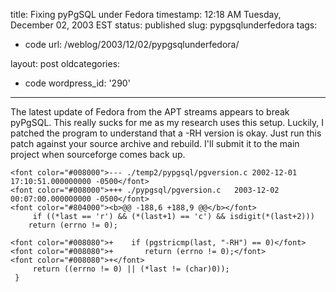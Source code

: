 title: Fixing pyPgSQL under Fedora
timestamp: 12:18 AM Tuesday, December 02, 2003 EST
status: published
slug: pypgsqlunderfedora
tags:
- code
url: /weblog/2003/12/02/pypgsqlunderfedora/

layout: post
oldcategories:
- code
wordpress_id: '290'

---

The latest update of Fedora from the APT streams appears to break pyPgSQL.
This really sucks for me as my research uses this setup.  Luckily, I patched
the program to understand that a -RH version is
okay.  Just run this patch against your source archive and rebuild.  I'll
submit it to the main project when sourceforge comes back up.




    
    <font color="#008000">--- ./temp2/pypgsql/pgversion.c 2002-12-01 17:10:51.000000000 -0500</font>
    <font color="#008000">+++ ./pypgsql/pgversion.c   2003-12-02 00:07:00.000000000 -0500</font>
    <font color="#804000"><b>@@ -188,6 +188,9 @@</b></font>
         if ((*last == 'r') && (*(last+1) == 'c') && isdigit(*(last+2)))
        return (errno != 0);
    
    <font color="#008080">+    if (pgstricmp(last, "-RH") == 0)</font>
    <font color="#008080">+       return (errno != 0);</font>
    <font color="#008080">+</font>
         return ((errno != 0) || (*last != (char)0));
     }
    
